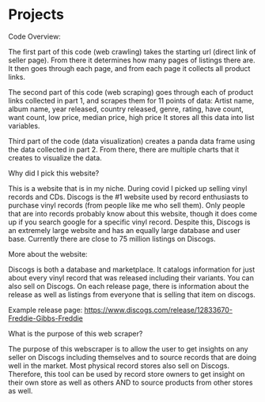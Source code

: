 # Projects
Code Overview:

The first part of this code (web crawling) takes the starting url (direct link of seller page). From there it determines how many pages of listings there are. It then goes through each page, and from each page it collects all product links.

The second part of this code (web scraping) goes through each of product links collected in part 1, and scrapes them for 11 points of data: Artist name, album name, year released, country released, genre, rating, have count, want count, low price, median price, high price
It stores all this data into list variables.

Third part of the code (data visualization) creates a panda data frame using the data collected in part 2. From there, there are multiple charts that it creates to visualize the data.


Why did I pick this website?

This is a website that is in my niche. During covid I picked up selling vinyl records and CDs. Discogs is the #1 website used by record enthusiasts to purchase vinyl records (from people like me who sell them). Only people that are into records probably know about this website, though it does come up if you search google for a specific vinyl record. Despite this, Discogs is an extremely large website and has an equally large database and user base. Currently there are close to 75 million listings on Discogs.

More about the website:

Discogs is both a database and marketplace. It catalogs information for just about every vinyl record that was released including their variants. You can also sell on Discogs. On each release page, there is information about the release as well as listings from everyone that is selling that item on discogs.

Example release page: https://www.discogs.com/release/12833670-Freddie-Gibbs-Freddie

What is the purpose of this web scraper?

The purpose of this webscraper is to allow the user to get insights on any seller on Discogs including themselves and to source records that are doing well in the market. Most physical record stores also sell on Discogs. Therefore, this tool can be used by record store owners to get insight on their own store as well as others AND to source products from other stores as well.
